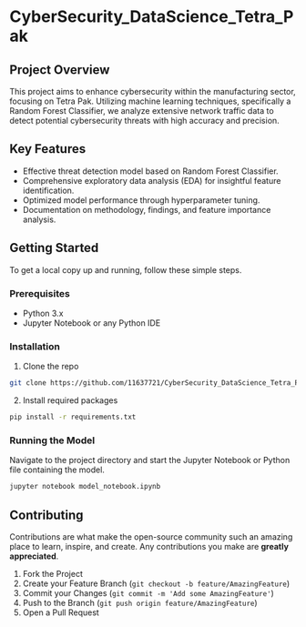 # CyberSecurity_DataScience_Tetra_Pak
 
## Project Overview
This project aims to enhance cybersecurity within the manufacturing sector, focusing on Tetra Pak. Utilizing machine learning techniques, specifically a Random Forest Classifier, we analyze extensive network traffic data to detect potential cybersecurity threats with high accuracy and precision.
 
## Key Features
- Effective threat detection model based on Random Forest Classifier.
- Comprehensive exploratory data analysis (EDA) for insightful feature identification.
- Optimized model performance through hyperparameter tuning.
- Documentation on methodology, findings, and feature importance analysis.
 
## Getting Started
To get a local copy up and running, follow these simple steps.
 
### Prerequisites
- Python 3.x
- Jupyter Notebook or any Python IDE
 
### Installation
1. Clone the repo
  ```sh
  git clone https://github.com/11637721/CyberSecurity_DataScience_Tetra_Pak.git
  ```
2. Install required packages
  ```sh
  pip install -r requirements.txt
  ```
 
### Running the Model
Navigate to the project directory and start the Jupyter Notebook or Python file containing the model.
```sh
jupyter notebook model_notebook.ipynb
```
 
## Contributing
Contributions are what make the open-source community such an amazing place to learn, inspire, and create. Any contributions you make are **greatly appreciated**.
 
1. Fork the Project
2. Create your Feature Branch (`git checkout -b feature/AmazingFeature`)
3. Commit your Changes (`git commit -m 'Add some AmazingFeature'`)
4. Push to the Branch (`git push origin feature/AmazingFeature`)
5. Open a Pull Request